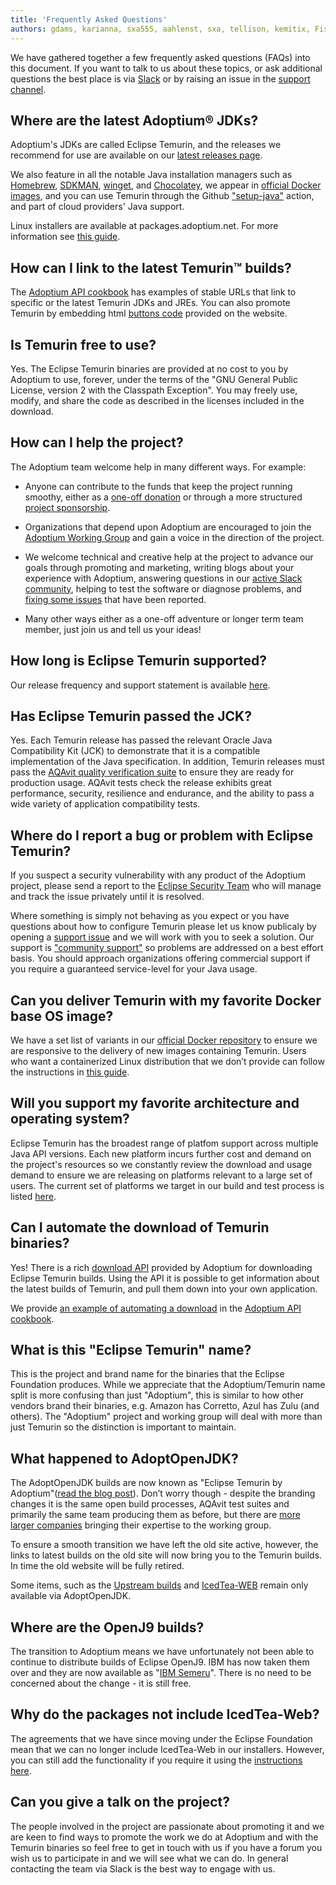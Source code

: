 ```yaml
---
title: 'Frequently Asked Questions'
authors: gdams, karianna, sxa555, aahlenst, sxa, tellison, kemitix, Fishbowler
---
```


We have gathered together a few frequently asked questions (FAQs) into
this document. If you want to talk to us about these topics, or ask additional questions
the best place is via [Slack](/slack) or by raising an issue in the
[support channel](https://github.com/adoptium/adoptium-support).

## Where are the latest Adoptium&reg; JDKs?

Adoptium's JDKs are called Eclipse Temurin, and the releases we recommend for
use are available on our [latest releases page](/temurin/releases).

We also feature in all the notable Java installation managers such as
[Homebrew](https://formulae.brew.sh/cask/temurin), [SDKMAN](https://sdkman.io/),
[winget](https://github.com/microsoft/winget-cli), and [Chocolatey](https://chocolatey.org/), we appear in
[official Docker images](https://hub.docker.com/_/eclipse-temurin), and you can
use Temurin through the Github
["setup-java"](https://github.com/marketplace/actions/setup-java-jdk#basic)
action, and part of cloud providers' Java support.

Linux installers are available at packages.adoptium.net. For more
information see [this guide](/installation/linux).

## How can I link to the latest Temurin&trade; builds?

The
[Adoptium API cookbook](https://github.com/adoptium/api.adoptium.net/blob/main/docs/cookbook.adoc#example-two-linking-to-the-latest-jdk-or-jre)
has examples of stable URLs that link to specific or the latest Temurin JDKs and JREs. You can also promote Temurin by embedding html [buttons code](/temurin/buttons/) provided on the website.

## Is Temurin free to use?

Yes. The Eclipse Temurin binaries are provided at no cost to you by Adoptium to use,
forever, under the terms of the "GNU General Public License, version 2 with the
Classpath Exception". You may freely use, modify, and share the code as described
in the licenses included in the download.

## How can I help the project?

The Adoptium team welcome help in many different ways. For example:

* Anyone can contribute to the funds that keep the project running smoothy, either
as a [one-off donation](https://www.eclipse.org/donate/adoptium/) or through a
more structured [project sponsorship](/sponsors).

* Organizations that depend upon Adoptium are encouraged to join the
[Adoptium Working Group](/members) and gain a voice in the direction of the project.

* We welcome technical and creative help at the project to advance our goals through
promoting and marketing, writing blogs about your experience with Adoptium, answering
questions in our [active Slack community](/slack), helping to test the
software or diagnose problems, and [fixing some issues](/docs/first-timer-support) that have been reported.

* Many other ways either as a one-off adventure or longer term team member, just
join us and tell us your ideas!

## How long is Eclipse Temurin supported?

Our release frequency and support statement is available [here](/support).

## Has Eclipse Temurin passed the JCK?

Yes. Each Temurin release has passed the relevant Oracle Java Compatibility Kit (JCK)
to demonstrate that it is a compatible implementation of the Java specification.
In addition, Temurin releases must pass the [AQAvit quality verification suite](/aqavit)
to ensure they are ready for production usage. AQAvit tests check the release exhibits
great performance, security, resilience and endurance, and the ability to pass a wide
variety of application compatibility tests.

## Where do I report a bug or problem with Eclipse Temurin?

If you suspect a security vulnerability with any product of the Adoptium project,
please send a report to the [Eclipse Security Team](https://www.eclipse.org/security/)
who will manage and track the issue privately until it is resolved.

Where something is simply not behaving as you expect or you have questions about
how to configure Temurin please let us know publicaly by opening a
[support issue](https://github.com/adoptium/adoptium-support/issues/new/choose) and we will
work with you to seek a solution. Our support is ["community support"](/support)
so problems are addressed on a best effort basis. You should approach organizations
offering commercial support if you require a guaranteed service-level for your Java
usage.

## Can you deliver Temurin with my favorite Docker base OS image?

We have a set list of variants in our
[official Docker repository](https://hub.docker.com/_/eclipse-temurin) to ensure we
are responsive to the delivery of new images containing Temurin. Users
who want a containerized Linux distribution that we don’t provide can follow
the instructions in [this guide](/blog/2021/08/using-jlink-in-dockerfiles/).

## Will you support my favorite architecture and operating system?

Eclipse Temurin has the broadest range of platfom support across multiple Java API
versions. Each new platform incurs further cost and demand on the project's
resources so we constantly review the download and usage demand to ensure we
are releasing on platforms relevant to a large set of users. The current
set of platforms we target in our build and test process is listed [here](/supported-platforms).

## Can I automate the download of Temurin binaries?

Yes! There is a rich [download API](https://api.adoptium.net/q/swagger-ui/)
provided by Adoptium for downloading Eclipse Temurin builds. Using the API it is
possible to get information about the latest builds of Temurin, and pull
them down into your own application.

We provide [an example of automating a download](https://github.com/adoptium/api.adoptium.net/blob/main/docs/cookbook.adoc#example-three-scripting-a-download-using-the-adoptium-api)
in the
[Adoptium API cookbook](https://github.com/adoptium/api.adoptium.net/blob/main/docs/cookbook.adoc#adoptium-api-cookbook).

## What is this "Eclipse Temurin" name?

This is the project and brand name for the binaries that the Eclipse
Foundation produces. While we appreciate that the Adoptium/Temurin name split
is more confusing than just "Adoptium", this is similar to how other
vendors brand their binaries, e.g. Amazon has Corretto, Azul has Zulu
(and others). The "Adoptium" project and working group will deal with
more than just Temurin so the distinction is important to maintain.

## What happened to AdoptOpenJDK?

The AdoptOpenJDK builds are now known as "Eclipse Temurin by
Adoptium"([read the blog post](blog/2021/08/adoptium-celebrates-first-release/)).
Don’t worry though - despite the branding changes it is the same open build processes,
AQAvit test suites and primarily the same team producing them as before, but
there are [more larger companies](/members) bringing their expertise
to the working group.

To ensure a smooth transition we have left the old site active, however,
the links to latest builds on the old site will now bring you to the
Temurin builds. In time the old website will be fully retired.

Some items, such as the [Upstream builds](https://adoptopenjdk.net/upstream.html)
and [IcedTea-WEB](https://adoptopenjdk.net/icedtea-web.html) remain only available
via AdoptOpenJDK.

## Where are the OpenJ9 builds?

The transition to Adoptium means we have unfortunately not been able to
continue to distribute builds of Eclipse OpenJ9. IBM has now taken them
over and they are now available as
"[IBM Semeru](https://developer.ibm.com/languages/java/semeru-runtimes/)".
There is no need to be concerned about the change - it is still free.

## Why do the packages not include IcedTea-Web?

The agreements that we have since moving under the Eclipse Foundation
mean that we can no longer include IcedTea-Web in our installers.
However, you can still add the functionality if you require it using the
[instructions here](https://blog.adoptopenjdk.net/2018/10/using-icedtea-web-browser-plug-in-with-adoptopenjdk/).

## Can you give a talk on the project?

The people involved in the project are passionate about promoting it and
we are keen to find ways to promote the work we do at Adoptium and with
the Temurin binaries so feel free to get in touch with us if you have a
forum you wish us to participate in and we will see what we can do. In
general contacting the team via Slack is the best way to engage with us.
